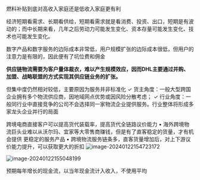 燃料补贴到底对高收入家庭还是低收入家庭更有利

经济短期看需求、长期看供给，短期看需求就是看消费、投资、出口，短期是有波动的；而中长期来看，几年之后劳动力可能发生变化、资本存量可能发生变化、技术也可能发生变化。

数字产品和数字服务的边际成本非常低，用户规模扩张的边际成本很低，但用户的注意力是有限的，因此便有了坑位费和佣金

**供应链物流需要为客户量体裁衣，难以产生规模效应，因而DHL主要通过并购、加盟、战略联盟的方式实现其供应链业务的扩张。**

但集中度仍然相对较低，主要原因为服务并非标准化
✓ 货主角度：一般大型跨国企业拥有多个物流供应商，因地域网点优势或因风险分散考虑；
✓ 行业角度：一般同行业中直接竞争的公司不会选择同一家物流企业提供服务。行业整体将形成多家龙头企业并行的局面

跨境电商直接客户可以提高货代装载率，提高货代全链路议价能力
• 海外跨境物流巨头业难以从沃尔玛、宜家等大零售商赚钱，但是有了直客稳定的货量，才有机会提供
更稳定的服务产品
• 跨境物流服务链条多，直客货量增加后，对上下游议价能力提升，可以获取更大的折扣
![image-20240122154723172](C:\Users\herbert\AppData\Roaming\Typora\typora-user-images\image-20240122154723172.png)

![image-20240122155048199](C:\Users\herbert\AppData\Roaming\Typora\typora-user-images\image-20240122155048199.png)

预期每年增长的现金流，以当年现金流计入收入，不使用平均